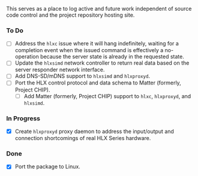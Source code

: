 This serves as a place to log active and future work independent of
source code control and the project repository hosting site.

### To Do

- [ ] Address the `hlxc` issue where it will hang indefinitely, waiting for a completion event when the issued command is effectively a no-operation because the server state is already in the requested state.
- [ ] Update the `hlxsimd` network controller to return real data based on the server responder network interface.
- [ ] Add DNS-SD/mDNS support to `hlxsimd` and `hlxproxyd`.
- [ ] Port the HLX control protocol and data schema to Matter (formerly, Project CHIP).
  - [ ] Add Matter (formerly, Project CHIP) support to `hlxc`, `hlxproxyd`, and `hlxsimd`.

### In Progress

- [x] Create `hlxproxyd` proxy daemon to address the input/output and connection shortcomings of real HLX Series hardware.

### Done

- [x] Port the package to Linux.
